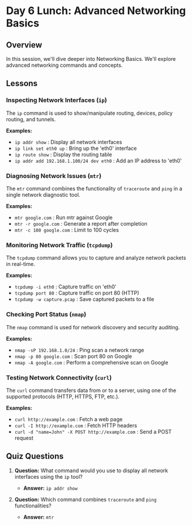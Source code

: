 # Day 6 Lunch: Advanced Networking Basics

## Overview

In this session, we'll dive deeper into Networking Basics. We'll explore advanced networking commands and concepts.

## Lessons

### Inspecting Network Interfaces (`ip`)

The `ip` command is used to show/manipulate routing, devices, policy routing, and tunnels.

**Examples:**
- `ip addr show` : Display all network interfaces
- `ip link set eth0 up` : Bring up the 'eth0' interface
- `ip route show` : Display the routing table
- `ip addr add 192.168.1.100/24 dev eth0` : Add an IP address to 'eth0'

### Diagnosing Network Issues (`mtr`)

The `mtr` command combines the functionality of `traceroute` and `ping` in a single network diagnostic tool.

**Examples:**
- `mtr google.com` : Run mtr against Google
- `mtr -r google.com` : Generate a report after completion
- `mtr -c 100 google.com` : Limit to 100 cycles

### Monitoring Network Traffic (`tcpdump`)

The `tcpdump` command allows you to capture and analyze network packets in real-time.

**Examples:**
- `tcpdump -i eth0` : Capture traffic on 'eth0'
- `tcpdump port 80` : Capture traffic on port 80 (HTTP)
- `tcpdump -w capture.pcap` : Save captured packets to a file

### Checking Port Status (`nmap`)

The `nmap` command is used for network discovery and security auditing.

**Examples:**
- `nmap -sP 192.168.1.0/24` : Ping scan a network range
- `nmap -p 80 google.com` : Scan port 80 on Google
- `nmap -A google.com` : Perform a comprehensive scan on Google

### Testing Network Connectivity (`curl`)

The `curl` command transfers data from or to a server, using one of the supported protocols (HTTP, HTTPS, FTP, etc.).

**Examples:**
- `curl http://example.com` : Fetch a web page
- `curl -I http://example.com` : Fetch HTTP headers
- `curl -d "name=John" -X POST http://example.com` : Send a POST request

## Quiz Questions

1. **Question:** What command would you use to display all network interfaces using the `ip` tool?
   - **Answer:** `ip addr show`

2. **Question:** Which command combines `traceroute` and `ping` functionalities?
   - **Answer:** `mtr`


